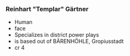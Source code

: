 ### Reinhart "Templar" Gärtner
- Human
- face
- Specializes in district power plays
- is based out of BÄRENHÖHLE, Gropiusstadt
- cr 4
